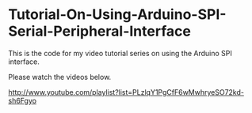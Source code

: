 Tutorial-On-Using-Arduino-SPI-Serial-Peripheral-Interface
==========================

This is the code for my video tutorial series on using the Arduino SPI interface.

Please watch the videos below.

http://www.youtube.com/playlist?list=PLzlqY1PgCfF6wMwhryeSO72kd-sh6Fgyo
